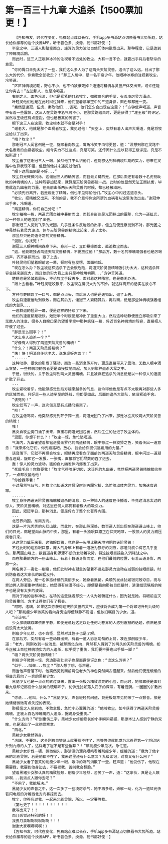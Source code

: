# 第一百三十九章 大追杀【1500票加更！】
        【告知书友，时代在变化，免费站点难以长存，手机app多书源站点切换看书大势所趋，站长给你推荐的这个换源APP，听书音色多、换源、找书都好使！】
       半空之中，三道人影踏空而立，雄浑的灵力波动自他们体内散发出来，那种程度，已是达到了神魄境后期。
       而此时，这三人正眼神冰冷的注视着不远处的牧尘，大有一言不合，就要出手将后者斩杀的意思。
       “你的胃口未免太大了一些，我们这么多人为了这两头天阶灵兽，追击了这么远，付出了那么大的代价，你竟敢全部收走？！”那三人居中，是一名干瘦少年，他眼神冰寒的注视着牧尘，冷笑道。
       “区区神魄境初期，野心不小，也不怕被撑死掉？速速将精魄与灵兽尸体交出来，或许还能让你离去！”左边那人，也是冷喝道。
       右侧之人，面色冷漠，但也是紧紧的盯着牧尘，微微曲合的手掌，有着凌厉灵力涌动。
       叶轻灵他们也是在此时回过神来，他们望着那半空中的三道身影，面色却都是一变。
       “竟然是谢冠，伍虎，秦政他们...该死，他们怎么会出现在这里？！”方钟低声喝道，声音中有着一些震惊，这三人在灵路中名气可不小，在那灵路结束时，更是获得了“准王级”的评定，虽然与王级还有点差距，但也是极其的厉害了。
       眼下这三人在这里，牧尘根本就不会是对手！
       “谢老大，他就是那个血祸者牧尘，我见过他！”天空上，突然有着人出声大喝道，竟是将牧尘给认了出来。
       “哦？牧尘？”
       那谢冠三人闻言倒是一怔，旋即看向牧尘，嘴角冷笑不由得更甚，道：“没想到那在灵路中大名鼎鼎的血祸者牧尘，如今实力不过这点，真是可笑，还传闻什么足以获得王级评定，真是不知所谓！”
       牧尘看了这谢冠三人一眼，虽然他并不认识他们，但能够达到神魄境后期的实力，想来在灵路中也算表现不错，但显然他并未遇见过他们。
       “眼下这局面倒是不好...”
       牧尘目光微微闪烁，这谢冠三人的确厉害，而且最关键的是，在那后面还有着数十名虎视眈眈的神魄境的人，这种阵容加起来，就算是天阶灵兽都能一战，此时的他显然无法正面抗衡，毕竟就连九幽雀的力量，在先前击杀两头天阶灵兽的时候，都已经被动用。
       “必须先行离开，若是炼化了精魄，倒也不见得怕他们。”牧尘心中闪过这道念头。
       “牧尘，把精魄交出来，不然的话，我不介意将你这所谓的血祸者从这里淘汰出去。”谢冠伸出手来，冷喝道。
       “两道精魄，你们自己分吧！”
       牧尘袖袍一挥，两道光团自袖中暴射而出，而其身形则是光团掠出的霎那，化为一道虹光，以一种惊人的速度射了出去。
       那谢冠三人见到飞来的光团，几乎是条件反射般的出手，但立刻便是察觉到不对，那光团之中虽然有着灵力波动，但与天阶灵兽的精魄比起来，差了太多。
       那显然只是两道寻常的灵兽精魄。
       “混账，你找死！”
       谢冠三人眼神瞬间森寒下来，身形一动，立即暴掠而出，直追牧尘而去。
       “追，他竟敢独占两道天阶灵兽精魄，不要放过他！”那后方，数十名的神魄境强者也是厉喝出声，齐齐暴掠而出，跟了上去。
       叶轻灵他们望着眼前这一幕，顿时有些发愣，面面相觑。
       “现在怎么办？牧尘被这样追杀下去会很危险，两道天阶灵兽精魄吸引力太大，这种追杀阵容会越来越庞大，而且他的实力看上去只是神魄境初期...”方钟苦笑道。
       楚麒也是紧皱着眉头，不论牧尘手段再多，面对着这种阵容，也是毫无办法。
       “跟上去看看。”叶轻灵轻咬银牙，牧尘现在情况大为的不妙，就这样离开的话实在放心不下。
       方钟与楚麒叹了一口气，都是点点头，而后三人也是迅速掠出，追了上去。
       牧尘将速度催动到极致，而在其后方，谢冠三人紧随其后，再后面，便是那些神魄境强者组成的大部队...
       一逃群追的怪异一幕，便是这样的持续了下来。
       他们的速度都是极快，短短半个时辰便是冲出了重重大山，然后这种动静便是立即吸引来了无数人的注意，很多人目瞪口呆的望着半空中那种疯狂一幕，将近百名神魄境的阵容，直接把人吓傻了过去。
       “那是怎么回事？！”
       “这么多人追杀一个？”
       “好像有人得到了两道天阶灵兽的精魄！”
       “什么？！两道天阶灵兽精魄？”
       “快！快！把消息传给老大，说发现好东西了！”
       “......”
       这种动静，很快的引发了骚动，而当一些消息传开时，更是直接带来了震动，无数人眼中涌上贪婪，一些神魄境的强者更是直接拔地而起，加入到那种追杀大军之中。
       于是，很快的，关于牧尘得到两大灵兽精魄，并且被疯狂追杀的消息便是以一种惊人的速度扩散了开去。
       ...
       牧尘紧咬着牙，他能够感觉到后方越来越多的气息，这令得他也是有点不太敢再对那些人多的区域而去，只好走一些人迹罕至的路线，但即便如此，后面的追杀大部队，依旧紧追不舍。
       “该死的！”
       牧尘低骂了一声，这次倒真是有点捅马蜂窝了。
       “咻！”
       在牧尘低骂间，他突然感觉到芥子镯一震，两道光团飞了出来，那是冰玄灵蛟两大天阶灵兽的精魄！
       嗤！
       黑炎自牧尘胸口涌了出来，直接将两道光团包裹，然后生生的扯进了牧尘体内。
       “混蛋，你想干什么？！”牧尘一惊，急忙怒喝道。
       气海内，九幽雀望着那钻进曼荼罗花的两道精魄，眼中掠过一抹狡猾之色，笑着传出一道意念：“我来炼化它们，你先跑路吧，放心，我会给你提供逃跑用的力量。”
       话音落下，它就不再理会牧尘，眼睛再度看向了面前的两道天阶灵兽精魄，眼中闪过一道凝重与迟疑，旋即它一发狠，一张嘴，直接将它们尽数的吞了进去。
       轰！惊人的灵力波动，猛的自九幽雀体内爆发了出来。
       “死扁毛鸟！你敢耍我！”牧尘气得咬牙切齿，这该死的九幽雀，竟然把两道灵兽精魄都给吞了，一点都没留给他！
       “你给我等着！”
       不过虽然气归气，但牧尘也知道这时候没时间再跟它扯，急忙催动体内灵力，加快速度逃窜。
       ......
       牧尘身怀两道天阶灵兽精魄被追杀的消息，以一种惊人的速度在传播着，毕竟这消息太过的惊人，天阶灵兽精魄，对这里任何人都拥有着极大的吸引力。
       因此，短短半日，那种消息，便是传向了整个北苍界内围。
       ...
       北苍界内围，东南方向。
       这是一片光秃秃的火红山脉，而此时，在那山脉深处，数百道人影出现在那道道山峰上，他们的目光，都是望向山脉的中央，那里，有着一头独眼巨猿正在仰天咆哮，一股惊人的灵力威压席卷开来。
       从这灵力威压来看，这独眼巨猿，竟也是一头堪比融天境初期的天阶灵兽！
       不过此时的这独眼巨猿，庞大的身躯上有着一道极为狰狞的剑痕，那道剑痕令得它几乎重伤，那周围山峰上，数百道身影源源不断的发动着攻势，将这独眼巨猿拖入消耗战之中。
       而在那最前方的一座山峰上，有着十数道身影而立，在他们最前的位置，有着三道身影，两男一女。
       两名男子一高壮一削瘦，他们此时神态凝重的望着不远处那灵力波动在减弱的独眼巨猿，时刻防备着这大家伙的凶猛反扑。
       在两人旁边，是一名体态纤细的美丽少女，她身着黑裙，柔顺的发丝犹如银河般夺目，而与旁边两人那凝重神情相比，她显得有些漫不经心，即便是看向那独目巨猿时，清澈如琉璃般的眸子也是没有太多的波澜。
       而对于她的这种神态，在场的这些强者却没一人认为她骄狂什么，因为就是她，将眼前这天阶灵兽重创，方才让得他们有了机会。
       “呵呵，洛璃，如果这次你获得这天阶灵兽的灵气，应该将会成为第一个将印记升到九级的人吧？”那削瘦少年微笑的看向身旁这即便静静不说话，但依旧瞩目的少女，道。
       “应该吧。”
       少女那琉璃双眸依旧宁静，即便是说起这足以让任何北苍界的人感到震撼的话题，依旧是那般没有太大波澜。
       削瘦少年见状，也不奇怪，显然对其性子也是了解。
       在那后方，突然有着一些动静出来，有着一道人影急匆匆的上前，凑近那削瘦少年，道：“老大，刚刚收到一些消息，被那西北方向，竟然有人得到了的两头的天阶灵兽的精魄，如今正被上百位神魄境实力的人追杀，似乎受了重伤，我们要不要也出手插一脚？”
       “哦？两头天阶灵兽精魄？”
       削瘦少年微微一惊，旁边那高壮男子也是面露惊讶之色：“谁这么厉害？”
       “似乎...叫做...牧尘？”那人想了想，低声道。
       而当他声音落下时，他突然见到面前两位老大的神色突然间古怪起来，然后他们便是缓缓的将目光看向了一旁的黑裙少女。
       黑裙少女也是一点点的转过身来，露出一张极为精致漂亮的小脸，而此时，她那即便是面对着九级印记都没什么波澜的琉璃眸子，仿佛是犹如落入石子的深潭，有着涟漪，一圈圈的扩散出来。
       “你说...他叫，什么？”黑裙少女，声音轻轻的问道，竟是极端罕见的带了一点颤音，那是她情绪微微有点失控的表现。
       那报信之人见到她，不敢怠慢，急忙小心翼翼的道：“他叫牧尘，如今获得了两道天阶灵兽精魄，正被上百名神魄境的人追杀，据说身受重伤。”
       “什么方向？”听到重伤二字，黑裙少女纤细修长的小手瞬间紧握，那原本让人感到宁静的双眸，也是涌出了一丝彻骨寒意。
       “西北。”
       黑裙少女霍然转身。
       “洛璃，不要急，这金刚独目猿马上就要撑不住了，再等等你就能成为北苍界第一个将印记升到九级的人了，这样走了岂不是有些鲁莽？！”那削瘦少年见状，急忙道。
       黑裙少女步伐一顿，微微偏头，那清澈的漂亮眼睛看着削瘦少年，缓缓的道：“我为了他才来的北苍灵院，若是他都不在了，我来这里还有什么意义？九级印记，对我又有什么用？”
       黑裙少女看了苦笑的削瘦少年一眼，眼中的寒气消散了一些，轻声道：“他受伤了，他现在需要我，我要到他身边去，不要拦我，否则我会翻脸。”
       望着黑裙少女那认真的精致脸颊，削瘦少年哑然，苦笑了一声，道：“这家伙，真是让人嫉妒啊...我派点人跟你去吧？”
       “不用了，我能解决。”
       黑裙少女的声音之中，这一次多了一些凌厉杀气，她不再多说，娇躯一动，化为一道虹光快若闪电般的对着西北方向暴掠而去。
       牧尘，你答应过我，一起来北苍灵院，所以，一定要等我。
       （第七更了！！！！！！！！！！
       我写出来了！！
       而且感觉还特别的好！！
       我要月票啊啊啊啊啊啊！！！
       谢谢大家啊啊啊啊！）
       【告知书友，时代在变化，免费站点难以长存，手机app多书源站点切换看书大势所趋，站长给你推荐的这个换源APP，听书音色多、换源、找书都好使！】